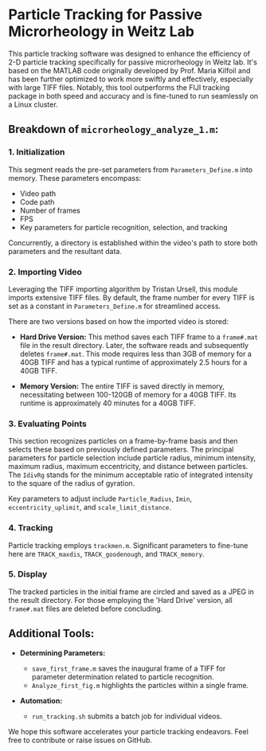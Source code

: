 # Particle Tracking for Passive Microrheology in Weitz Lab

This particle tracking software was designed to enhance the efficiency of 2-D particle tracking specifically for passive microrheology in Weitz lab. It's based on the MATLAB code originally developed by Prof. Maria Kilfoil and has been further optimized to work more swiftly and effectively, especially with large TIFF files. Notably, this tool outperforms the FIJI tracking package in both speed and accuracy and is fine-tuned to run seamlessly on a Linux cluster.

## Breakdown of `microrheology_analyze_1.m`:

### 1. Initialization
This segment reads the pre-set parameters from `Parameters_Define.m` into memory. These parameters encompass:
- Video path
- Code path
- Number of frames
- FPS
- Key parameters for particle recognition, selection, and tracking

Concurrently, a directory is established within the video's path to store both parameters and the resultant data.

### 2. Importing Video
Leveraging the TIFF importing algorithm by Tristan Ursell, this module imports extensive TIFF files. By default, the frame number for every TIFF is set as a constant in `Parameters_Define.m` for streamlined access.

There are two versions based on how the imported video is stored:
- **Hard Drive Version:** This method saves each TIFF frame to a `frame#.mat` file in the result directory. Later, the software reads and subsequently deletes `frame#.mat`. This mode requires less than 3GB of memory for a 40GB TIFF and has a typical runtime of approximately 2.5 hours for a 40GB TIFF.
  
- **Memory Version:** The entire TIFF is saved directly in memory, necessitating between 100-120GB of memory for a 40GB TIFF. Its runtime is approximately 40 minutes for a 40GB TIFF.

### 3. Evaluating Points
This section recognizes particles on a frame-by-frame basis and then selects these based on previously defined parameters. The principal parameters for particle selection include particle radius, minimum intensity, maximum radius, maximum eccentricity, and distance between particles. The `IdivRg` stands for the minimum acceptable ratio of integrated intensity to the square of the radius of gyration.

Key parameters to adjust include `Particle_Radius`, `Imin`, `eccentricity_uplimit`, and `scale_limit_distance`.

### 4. Tracking
Particle tracking employs `trackmen.m`. Significant parameters to fine-tune here are `TRACK_maxdis`, `TRACK_goodenough`, and `TRACK_memory`.

### 5. Display
The tracked particles in the initial frame are circled and saved as a JPEG in the result directory. For those employing the 'Hard Drive' version, all `frame#.mat` files are deleted before concluding.

## Additional Tools:

- **Determining Parameters:** 
  - `save_first_frame.m` saves the inaugural frame of a TIFF for parameter determination related to particle recognition.
  - `Analyze_first_fig.m` highlights the particles within a single frame.
  
- **Automation:** 
  - `run_tracking.sh` submits a batch job for individual videos.

We hope this software accelerates your particle tracking endeavors. Feel free to contribute or raise issues on GitHub.

